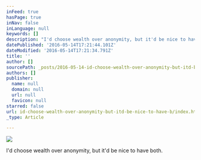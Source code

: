 ```yaml
---
inFeed: true
hasPage: true
inNav: false
inLanguage: null
keywords: []
description: "I'd choose wealth over anonymity, but it'd be nice to have both."
datePublished: '2016-05-14T17:21:44.101Z'
dateModified: '2016-05-14T17:21:34.791Z'
title: ''
author: []
sourcePath: _posts/2016-05-14-id-choose-wealth-over-anonymity-but-itd-be-nice-to-have-b.md
authors: []
publisher:
  name: null
  domain: null
  url: null
  favicon: null
starred: false
url: id-choose-wealth-over-anonymity-but-itd-be-nice-to-have-b/index.html
_type: Article

---
```

![](https://the-grid-user-content.s3-us-west-2.amazonaws.com/ae9e6142-5912-45ea-a7ee-071f97aa7400.jpg)

I'd choose wealth over anonymity, but it'd be nice to have both.